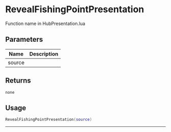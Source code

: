 # RevealFishingPointPresentation

Function name in HubPresentation.lua

## Parameters

| Name   | Description |
| ------ | ----------- |
| source |             |

## Returns

`none`

## Usage

```lua
RevealFishingPointPresentation(source)
```

---
